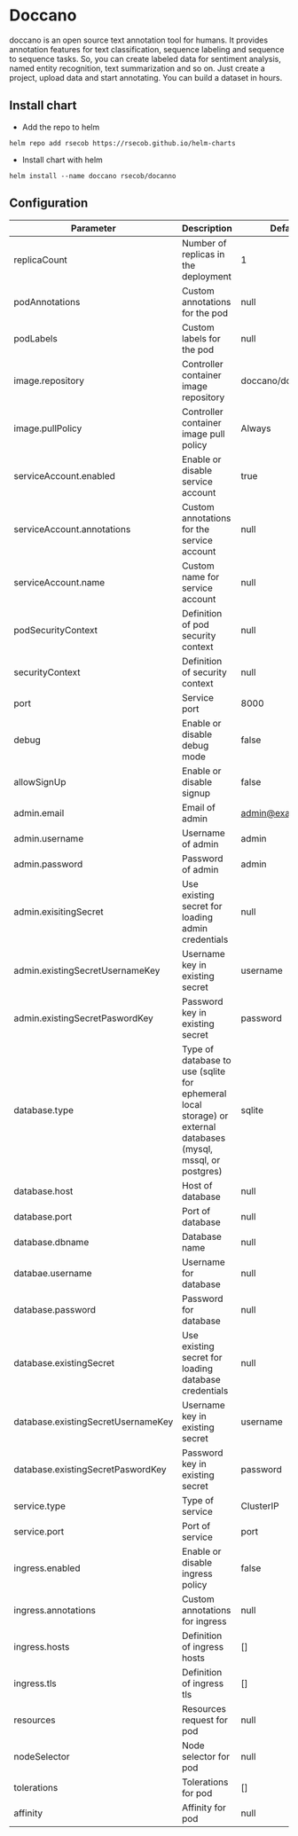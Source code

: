 # Doccano

doccano is an open source text annotation tool for humans. It provides annotation features for text classification, sequence labeling and sequence to sequence tasks. So, you can create labeled data for sentiment analysis, named entity recognition, text summarization and so on. Just create a project, upload data and start annotating. You can build a dataset in hours.

## Install chart

- Add the repo to helm

```
helm repo add rsecob https://rsecob.github.io/helm-charts
```

- Install chart with helm
```
helm install --name doccano rsecob/docanno
```

## Configuration
| Parameter                          | Description                                                                                                    | Default           |
|------------------------------------|----------------------------------------------------------------------------------------------------------------|-------------------|
| replicaCount                       | Number of replicas in the deployment                                                                           | 1                |
| podAnnotations                     | Custom annotations for the pod                                                                                 | null              |
| podLabels                          | Custom labels for the pod                                                                                      | null              |
| image.repository                   | Controller container image repository                                                                          | doccano/doccano   |
| image.pullPolicy                   | Controller container image pull policy                                                                         | Always            |
| serviceAccount.enabled             | Enable or disable service account                                                                              | true              |
| serviceAccount.annotations         | Custom annotations for the service account                                                                     | null              |
| serviceAccount.name                | Custom name for service account                                                                                | null              |
| podSecurityContext                 | Definition of pod security context                                                                             | null              |
| securityContext                    | Definition of security context                                                                                 | null              |
| port                               | Service port                                                                                                   | 8000              |
| debug                              | Enable or disable debug mode                                                                                   | false             |
| allowSignUp                        | Enable or disable signup                                                                                       | false             |
| admin.email                        | Email of admin                                                                                                 | admin@example.com |
| admin.username                     | Username of admin                                                                                              | admin             |
| admin.password                     | Password of admin                                                                                              | admin             |
| admin.exisitingSecret              | Use existing secret for loading admin credentials                                                              | null              |
| admin.existingSecretUsernameKey    | Username key in existing secret                                                                                | username          |
| admin.existingSecretPaswordKey     | Password key in existing secret                                                                                | password          |
| database.type                      | Type of database to use (sqlite for ephemeral local storage) or external databases (mysql, mssql, or postgres) | sqlite            |
| database.host                      | Host of database                                                                                               | null              |
| database.port                      | Port of database                                                                                               | null              |
| database.dbname                    | Database name                                                                                                  | null              |
| databae.username                   | Username for database                                                                                          | null              |
| database.password                  | Password for database                                                                                          | null              |
| database.existingSecret            | Use existing secret for loading database credentials                                                           | null              |
| database.existingSecretUsernameKey | Username key in existing secret                                                                                | username          |
| database.existingSecretPaswordKey  | Password key in existing secret                                                                                | password          |
| service.type                       | Type of service                                                                                                | ClusterIP         |
| service.port                       | Port of service                                                                                                | port              |
| ingress.enabled                    | Enable or disable ingress policy                                                                               | false             |
| ingress.annotations                | Custom annotations for ingress                                                                                 | null              |
| ingress.hosts                      | Definition of ingress hosts                                                                                    | []                |
| ingress.tls                        | Definition of ingress tls                                                                                      | []                |
| resources                          | Resources request for pod                                                                                      | null              |
| nodeSelector                       | Node selector for pod                                                                                          | null              |
| tolerations                        | Tolerations for pod                                                                                            | []                |
| affinity                           | Affinity for pod                                                                                               | null              |